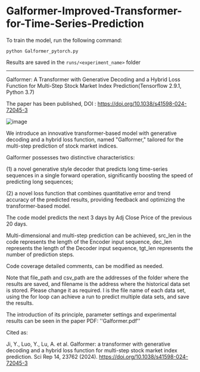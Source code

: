 # Galformer-Improved-Transformer-for-Time-Series-Prediction
To train the model, run the following command:
```
python Galformer_pytorch.py
```

Results are saved in the `runs/<experiment_name>` folder

---------------------------------------------
Galformer: A Transformer with Generative Decoding and a Hybrid Loss Function for Multi-Step Stock Market Index Prediction(Tensorflow 2.9.1, Python 3.7)

The paper has been published, DOI : https://doi.org/10.1038/s41598-024-72045-3

![image](https://s2.loli.net/2024/10/12/boHp4vQFZjJI1lh.png)

We introduce an innovative transformer-based model with generative decoding and a hybrid loss function, named "Galformer," tailored for the multi-step prediction of stock market indices. 

Galformer possesses two distinctive characteristics: 

(1) a novel generative style decoder that predicts long time-series sequences in a single forward operation, significantly boosting the speed of predicting long sequences; 

(2) a novel loss function that combines quantitative error and trend accuracy of the predicted results, providing feedback and optimizing the transformer-based model.

The code model predicts the next 3 days by Adj Close Price of the previous 20 days.

Multi-dimensional and multi-step prediction can be achieved, src_len in the code represents the length of the Encoder input sequence, dec_len represents the length of the Decoder input sequence, tgt_len represents the number of prediction steps.

Code coverage detailed comments, can be modified as needed.

Note that file_path and csv_path are the addresses of the folder where the results are saved, and filename is the address where the historical data set is stored. Please change it as required. l is the file name of each data set, using the for loop can achieve a run to predict multiple data sets, and save the results.

The introduction of its principle, parameter settings and experimental results can be seen in the paper PDF: ''Galformer.pdf''

Cited as:

Ji, Y., Luo, Y., Lu, A. et al. Galformer: a transformer with generative decoding and a hybrid loss function for multi-step stock market index prediction. Sci Rep 14, 23762 (2024). https://doi.org/10.1038/s41598-024-72045-3
